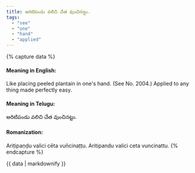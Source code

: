 ```yaml
---
title: అరిటిపండు వలిచి చేత వుంచినట్టు.
tags:
  - "see"
  - "one"
  - "hand"
  - "applied"
---
```


{% capture data %}
#### Meaning in English:
Like placing peeled plantain in one's hand.
(See No. 2004.)
Applied to any thing made perfectly easy.

#### Meaning in Telugu:
అరిటిపండు వలిచి చేత వుంచినట్టు.

#### Romanization:
Ariṭipaṇḍu valici cēta vun̄cinaṭṭu.
Aritipandu valici ceta vuncinattu.
{% endcapture %}

{{ data | markdownify }}

